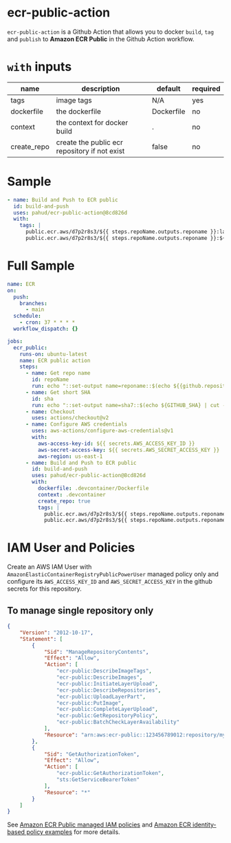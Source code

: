 # ecr-public-action
`ecr-public-action` is a Github Action that allows you to docker `build`, `tag` and `publish` to **Amazon ECR Public** in the Github Action workflow.

# `with` inputs

|   name    | description  | default | required |
| ------ | ----| --- | -- |
| tags | image tags | N/A | yes |
| dockerfile | the dockerfile | Dockerfile | no |
| context | the context for docker build | . | no |
| create_repo | create the public ecr repository if not exist | false | no |



# Sample

```yaml
- name: Build and Push to ECR public
  id: build-and-push
  uses: pahud/ecr-public-action@8cd826d
  with:
    tags: |
      public.ecr.aws/d7p2r8s3/${{ steps.repoName.outputs.reponame }}:latest
      public.ecr.aws/d7p2r8s3/${{ steps.repoName.outputs.reponame }}:${{ steps.sha.outputs.sha7 }}
```

# 



# Full Sample

```yaml
name: ECR
on:
  push:
    branches:
      - main
  schedule:
    - cron: 37 * * * *
  workflow_dispatch: {}

jobs:
  ecr_public:
    runs-on: ubuntu-latest
    name: ECR public action
    steps:
      - name: Get repo name
        id: repoName
        run: echo "::set-output name=reponame::$(echo ${{github.repository}} | cut -d '/' -f 2)"
      - name: Get short SHA
        id: sha
        run: echo "::set-output name=sha7::$(echo ${GITHUB_SHA} | cut -c1-7)"
      - name: Checkout
        uses: actions/checkout@v2
      - name: Configure AWS credentials
        uses: aws-actions/configure-aws-credentials@v1
        with:
          aws-access-key-id: ${{ secrets.AWS_ACCESS_KEY_ID }}
          aws-secret-access-key: ${{ secrets.AWS_SECRET_ACCESS_KEY }}
          aws-region: us-east-1
      - name: Build and Push to ECR public
        id: build-and-push
        uses: pahud/ecr-public-action@8cd826d
        with:
          dockerfile: .devcontainer/Dockerfile
          context: .devcontainer
          create_repo: true
          tags: |
            public.ecr.aws/d7p2r8s3/${{ steps.repoName.outputs.reponame }}:latest
            public.ecr.aws/d7p2r8s3/${{ steps.repoName.outputs.reponame }}:${{ steps.sha.outputs.sha7 }}
```


# IAM User and Policies

Create an AWS IAM User with `AmazonElasticContainerRegistryPublicPowerUser` managed policy only and configure its `AWS_ACCESS_KEY_ID` and `AWS_SECRET_ACCESS_KEY` in the github secrets for this repository. 


## To manage single repository only

```json
{
    "Version": "2012-10-17",
    "Statement": [
        {
            "Sid": "ManageRepositoryContents",
            "Effect": "Allow",
            "Action": [
                "ecr-public:DescribeImageTags",
                "ecr-public:DescribeImages",
                "ecr-public:InitiateLayerUpload",
                "ecr-public:DescribeRepositories",
                "ecr-public:UploadLayerPart",
                "ecr-public:PutImage",
                "ecr-public:CompleteLayerUpload",
                "ecr-public:GetRepositoryPolicy",
                "ecr-public:BatchCheckLayerAvailability"
            ],
            "Resource": "arn:aws:ecr-public::123456789012:repository/my-repo"
        },
        {
            "Sid": "GetAuthorizationToken",
            "Effect": "Allow",
            "Action": [
                "ecr-public:GetAuthorizationToken",
                "sts:GetServiceBearerToken"
            ],
            "Resource": "*"
        }
    ]
}
```

See [Amazon ECR Public managed IAM policies](https://docs.aws.amazon.com/AmazonECR/latest/public/public-ecr-managed-policies.html) and [Amazon ECR identity-based policy examples](https://docs.aws.amazon.com/AmazonECR/latest/public/security_iam_id-based-policy-examples.html) for more details.


